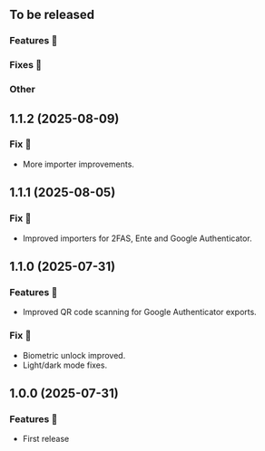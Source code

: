## To be released

### Features :tada:

### Fixes :bug:

### Other

## 1.1.2 (2025-08-09)

### Fix :bug:

- More importer improvements.

## 1.1.1 (2025-08-05)

### Fix :bug:

- Improved importers for 2FAS, Ente and Google Authenticator. 

## 1.1.0 (2025-07-31)

### Features :tada:

- Improved QR code scanning for Google Authenticator exports.

### Fix :bug:

- Biometric unlock improved.
- Light/dark mode fixes.

## 1.0.0 (2025-07-31)

### Features :tada:

- First release
